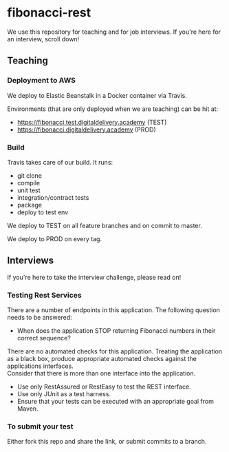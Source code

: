 # fibonacci-rest

We use this repository for teaching and for job interviews.  If you're here for an interview, scroll down!  

## Teaching

### Deployment to AWS

We deploy to Elastic Beanstalk in a Docker container via Travis.

Environments (that are only deployed when we are teaching)
can be hit at:
 
- https://fibonacci.test.digitaldelivery.academy (TEST)
- https://fibonacci.digitaldelivery.academy (PROD)

### Build

Travis takes care of our build.  It runs:

- git clone
- compile
- unit test
- integration/contract tests
- package
- deploy to test env

We deploy to TEST on all feature branches and on commit to master.

We deploy to PROD on every tag.

## Interviews

If you're here to take the interview challenge, please read on!

### Testing Rest Services

There are a number of endpoints in this application.  The following question needs to be answered:

- When does the application STOP returning Fibonacci numbers in their correct sequence?

There are no automated checks for this application.  Treating the application as a black box, 
produce appropriate automated checks against the applications interfaces.  
Consider that there is more than one interface into the application.

- Use only RestAssured or RestEasy to test the REST interface.
- Use only JUnit as a test harness.
- Ensure that your tests can be executed with an appropriate goal from Maven.

### To submit your test
Either fork this repo and share the link, or submit commits to a branch.
